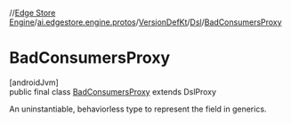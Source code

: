 //[Edge Store Engine](../../../../../index.md)/[ai.edgestore.engine.protos](../../../index.md)/[VersionDefKt](../../index.md)/[Dsl](../index.md)/[BadConsumersProxy](index.md)

# BadConsumersProxy

[androidJvm]\
public final class [BadConsumersProxy](index.md) extends DslProxy

An uninstantiable, behaviorless type to represent the field in generics.
